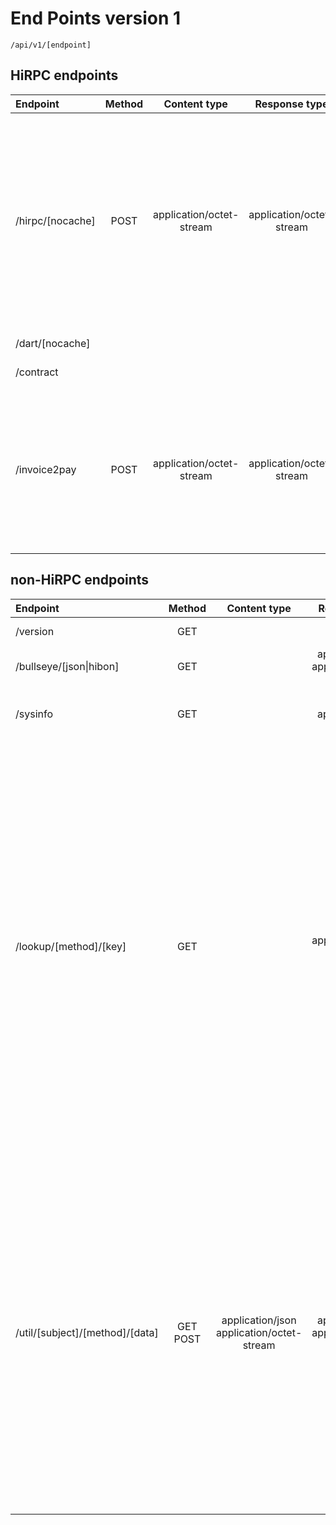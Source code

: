 # End Points version 1

`/api/v1/[endpoint]`

## HiRPC endpoints

| Endpoint | Method | Content type | Response type | Description |
| :-------- | :--------: | :--------: | :--------: | :-------- |
| /hirpc/[nocache] | POST | application/octet-stream | application/octet-stream | HiRPC request to be sent to the kernel as-is. Request should be of valid HiRPC receive method. If method is **dartRead** the cache may be used if it is enable in the shell and not *nocache*in path. Method **submit** is deprecated. Method **faucet** is a successor of the */invoice2pay* endpoint.  |
| /dart/[nocache] |  |  |  | Alias for */hirpc*. Deprecated. |
| /contract |  |  |  | Alias for */hirpc*. Deprecated.  |
| /invoice2pay | POST  | application/octet-stream | application/octet-stream | This endpoint is for testing/presentation only. Expected the HiBON document with valid invoice to be instantly payed from the default wallet configured in the selected node. The signed contract is created and sent to kernel. Response HiBON is returned. |

## non-HiRPC endpoints

| Endpoint | Method | Content type | Response type | Description |
| :-------- | :--------: | :--------: | :--------: | :-------- |
| /version | GET |  | text/plain | Tagionshell version and build info. |
| /bullseye/[json\|hibon] | GET |  | application/json<br/>application/octet-stream | The DART bullseye in the JSON or HiBON (default) form. |
| /sysinfo | GET |  | application/json | System info of the server where tagon shell is running. Also contains the shell options. |
| /lookup/[method]/[key] | GET |  | application/octet-stream | Search request for the database or record log. Valid **method** : {dart,trt,transaction,record}. Expect the **key** is base64URL string contains the valid public key or search index or whatever be used to create the HiRPC request. Key requirements by method context:<br/><ul><li> **dart**  - Expect the *"@....."* query string to create the DART read request with DARTcrud. String should be base64URL encoded. (yes, twice base64 is not a bug)<li> **trt** - Expect the *"#$Y:\*:@....."* query string to create the TRT read request with DARTcrud. String should be base64URL encoded.<li> **transaction** - not implemented yet<li> **record** - not implemented yet</ul>|
| /util/[subject]/[method]/[data] | GET<br/>POST | application/json<br/>application/octet-stream | application/json<br/>application/octet-stream | Several tools which does not affect the node kernel, just for formatting, conversion or validation. Implemented subjects and methods:<br/><ul><li> subject = **hibon** <ul><li> method = **fromjson** - Expect the application/json POST data and perform HiBONJSON conversion and validation. Returns the binary serialized document.<li> - method = **tojson** - Expect the application/octet-stream POST data or base64URL GET data and perform Document validation. Returns the JSON serialized Document.</ul></ul>|

